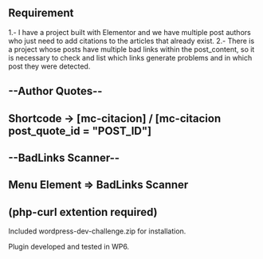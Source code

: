 ## Requirement
1.- I have a project built with Elementor and we have multiple post authors who just need to add citations to the articles that already exist.
2.- There is a project whose posts have multiple bad links within the post_content, so it is necessary to check and list which links generate problems and in which post they were detected.


## --Author Quotes-- 
  ## Shortcode -> [mc-citacion] / [mc-citacion post_quote_id = "POST_ID"]

## --BadLinks Scanner-- 
  ## Menu Element => BadLinks Scanner
  ## (php-curl extention required)


Included wordpress-dev-challenge.zip for installation.

Plugin developed and tested in WP6.
